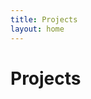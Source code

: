 ```yaml
---
title: Projects
layout: home
---
```


<script>
function ajax(url, options, callback) {
    let xhr = new XMLHttpRequest();

    xhr.onreadystatechange = function(e) {
        if (this.readyState == 4 && this.status == 200) {
            if (options && !options.async) {
                return xhr.reponseText;
            }
            callback(xhr.responseText);
        }
    }

    const setHeaders = () => {
        if (options && options.headers) {
            for (let key in options.headers) {
                let val = options.headers[key];
                xhr.setRequestHeader(key, val);
            }
        }
    };

    if (options != null) {
        let async = options.async == undefined ? true : options.async;
        let method = options.method == undefined ? "GET" : options.method;
        let data = options.data == undefined ? null : options.data;

        xhr.open(method, url, async);
        setHeaders();
        xhr.send(data);        
    }
    else {
        xhr.open("GET", url, true);
        setHeaders();
        xhr.send();
    }
}
   
let url = "https://api.github.com/users/phdumaresq/repos";
ajax(url, null, data => {
    data = JSON.parse(data);
    for (let repo of data) {
//        let xhr = new XMLHttpRequest();

//        xhr.onreadystatechange = function(e) {
//            console.log(this.readyState, this.status);

//            if (this.readyState == 4 && this.status == 200) {
//                let topics = JSON.parse(xhr.responseText);
//                console.log(topics);
                console.log(repo.owner);
                if (repo.owner.login == "phdumaresq") {
                    let html = "<h2><a href='" + repo.html_url + "'>" + repo.name + "</a></h2>";
                        html += "<label>Language: </label>" + repo.language + "<br />";
                        html += "<p>" + repo.description + "</p>";
                    console.log(html);
                    console.log(document.querySelector("h1"));
                }
//            }
//        }

//        xhr.open("GET", "https://api.github.com/repos/phudumaresq/" + repo + "/topics", false);
//        xhr.setRequestHeader("Accept", "application/vnd.github.mercy-preview+json")
//        xhr.send();
    }
});
</script>

# Projects
